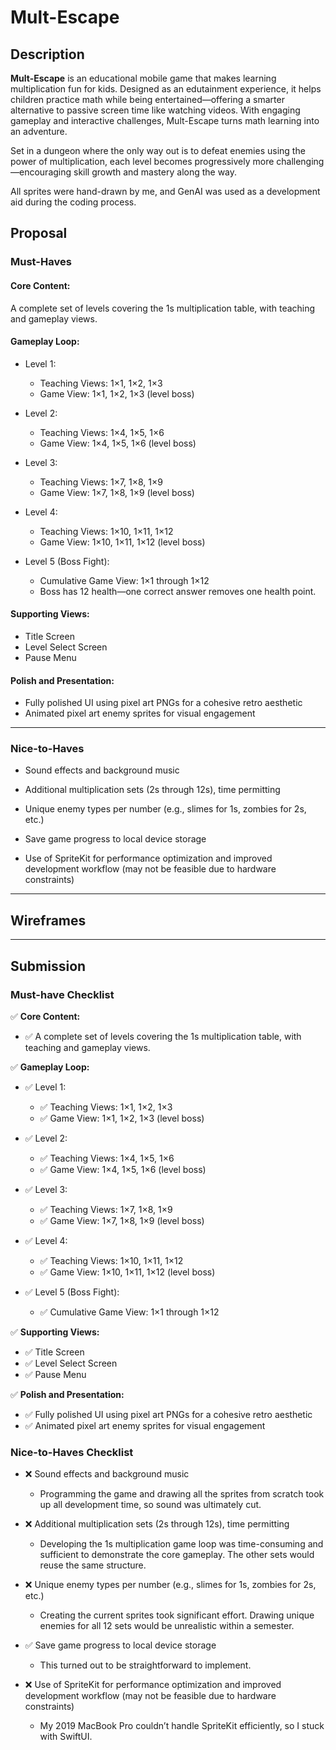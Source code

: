 # Mult-Escape

## Description

**Mult-Escape** is an educational mobile game that makes learning multiplication fun for kids. Designed as an edutainment experience, it helps children practice math while being entertained—offering a smarter alternative to passive screen time like watching videos. With engaging gameplay and interactive challenges, Mult-Escape turns math learning into an adventure.

Set in a dungeon where the only way out is to defeat enemies using the power of multiplication, each level becomes progressively more challenging—encouraging skill growth and mastery along the way.

All sprites were hand-drawn by me, and GenAI was used as a development aid during the coding process.

## Proposal

### Must-Haves

#### Core Content:
A complete set of levels covering the 1s multiplication table, with teaching and gameplay views.


#### Gameplay Loop:
- Level 1:
  - Teaching Views: 1×1, 1×2, 1×3  
  - Game View: 1×1, 1×2, 1×3 (level boss)

- Level 2:
  - Teaching Views: 1×4, 1×5, 1×6
  - Game View: 1×4, 1×5, 1×6 (level boss)

- Level 3:
  - Teaching Views: 1×7, 1×8, 1×9
  - Game View: 1×7, 1×8, 1×9 (level boss)

- Level 4:
  - Teaching Views: 1×10, 1×11, 1×12
  - Game View: 1×10, 1×11, 1×12 (level boss)

- Level 5 (Boss Fight):
  - Cumulative Game View: 1×1 through 1×12
  - Boss has 12 health—one correct answer removes one health point.


#### Supporting Views:
- Title Screen
- Level Select Screen
- Pause Menu


#### Polish and Presentation:
- Fully polished UI using pixel art PNGs for a cohesive retro aesthetic
- Animated pixel art enemy sprites for visual engagement

---

### Nice-to-Haves

- Sound effects and background music

- Additional multiplication sets (2s through 12s), time permitting

- Unique enemy types per number (e.g., slimes for 1s, zombies for 2s, etc.)

- Save game progress to local device storage

- Use of SpriteKit for performance optimization and improved development workflow (may not be feasible due to hardware constraints)

---

## Wireframes

---

## Submission

### Must-have Checklist

✅ **Core Content:**
  - ✅ A complete set of levels covering the 1s multiplication table, with teaching and gameplay views.

✅ **Gameplay Loop:**
- ✅ Level 1:
  - ✅ Teaching Views: 1×1, 1×2, 1×3
  - ✅ Game View: 1×1, 1×2, 1×3 (level boss)


- ✅ Level 2:
  - ✅ Teaching Views: 1×4, 1×5, 1×6
  - ✅ Game View: 1×4, 1×5, 1×6 (level boss)


- ✅ Level 3:
  - ✅ Teaching Views: 1×7, 1×8, 1×9
  - ✅ Game View: 1×7, 1×8, 1×9 (level boss)


- ✅ Level 4:
  - ✅ Teaching Views: 1×10, 1×11, 1×12
  - ✅ Game View: 1×10, 1×11, 1×12 (level boss)


- ✅ Level 5 (Boss Fight):
  - ✅ Cumulative Game View: 1×1 through 1×12

✅ **Supporting Views:**
- ✅ Title Screen
- ✅ Level Select Screen
- ✅ Pause Menu

✅ **Polish and Presentation:**
- ✅ Fully polished UI using pixel art PNGs for a cohesive retro aesthetic
- ✅ Animated pixel art enemy sprites for visual engagement

### Nice-to-Haves Checklist

- ❌ Sound effects and background music
  - Programming the game and drawing all the sprites from scratch took up all development time, so sound was ultimately cut.

- ❌ Additional multiplication sets (2s through 12s), time permitting
  - Developing the 1s multiplication game loop was time-consuming and sufficient to demonstrate the core gameplay. The other sets would reuse the same structure.

- ❌ Unique enemy types per number (e.g., slimes for 1s, zombies for 2s, etc.)
  - Creating the current sprites took significant effort. Drawing unique enemies for all 12 sets would be unrealistic within a semester.

- ✅ Save game progress to local device storage
  - This turned out to be straightforward to implement.

- ❌ Use of SpriteKit for performance optimization and improved development workflow (may not be feasible due to hardware constraints)
  - My 2019 MacBook Pro couldn’t handle SpriteKit efficiently, so I stuck with SwiftUI.
